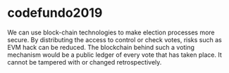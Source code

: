 # codefundo2019

We can use block-chain technologies to make election processes more secure.
By distributing the access to control or check votes, risks such as EVM hack can be reduced.
The blockchain behind such a voting mechanism would be a public ledger of every vote that has taken place. It cannot be tampered with or changed retrospectively.
